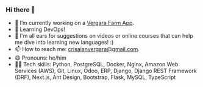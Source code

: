 ### Hi there 👋

- 🔭 I’m currently working on a [Vergara Farm App](https://app.crisaianvergara.com/).
- 🌱 Learning DevOps!
- 🤔 I'm all ears for suggestions on videos or online courses that can help me dive into learning new languages! :)
- 📫 How to reach me: crisaianvergara@gmail.com.
- 😄 Pronouns: he/him
- 👨‍💻 Tech skills: Python, PostgreSQL, Docker, Nginx, Amazon Web Services (AWS), Git, Linux, Odoo, ERP, Django, Django REST Framework (DRF), Next.js, Ant Design, Bootstrap, Flask, MySQL, TypeScript
